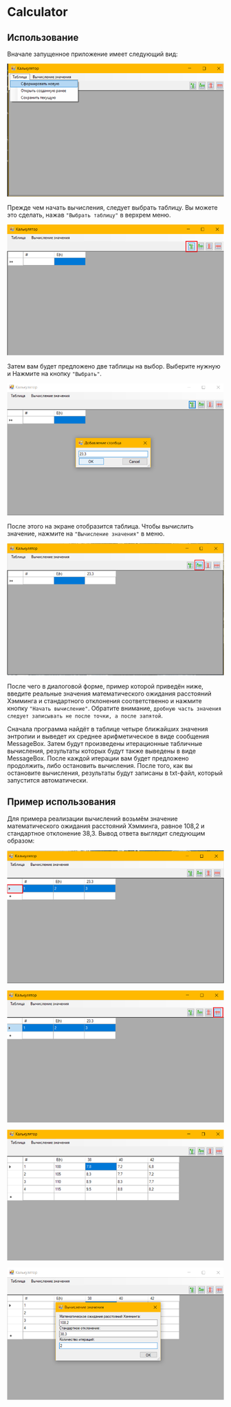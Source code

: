 # Calculator

## Использование
Вначале запущенное приложение имеет следующий вид:

![Скрин 1](images/screen1.png)

Прежде чем начать вычисления, следует выбрать таблицу. Вы можете это сделать, нажав ```"Выбрать таблицу"``` в верхрем меню.

![Скрин 2](images/screen2.png)

Затем вам будет предложено две таблицы на выбор. Выберите нужную и Нажмите на кнопку ```"Выбрать"```.

![Скрин 3](images/screen3.png)

После этого на экране отобразится таблица. Чтобы вычислить значение, нажмите на ```"Вычисление значения"``` в меню.

![Скрин 4](images/screen4.png)

После чего в диалоговой форме, пример которой приведён ниже, введите реальные значения математического ожидания расстояний Хэмминга и стандартного отклонения соответственно и нажмите кнопку ```"Начать вычисление"```. Обратите внимание, ```дробную часть значения следует записывать не после точки, а после запятой```.

Сначала программа найдёт в таблице четыре ближайших значения энтропии и выведет их среднее арифметическое в виде сообщения MessageBox. Затем будут произведены итерационные табличные вычисления, результаты которых будут также выведены в виде MessageBox. После каждой итерации вам будет предложено продолжить, либо остановить вычисления. После того, как вы остановите вычисления, результаты будут записаны в txt-файл, который запустится автоматически.

## Пример использования
Для примера реализации вычислений возьмём значение математического ожидания расстояний Хэмминга, равное 108,2 и стандартное отклонение 38,3. Вывод ответа выглядит следующим образом:

![Усреднение значений](images/screen5.png)

![Первая итерация](images/screen6.png)

![Вторая итерация](images/screen7.png)

![Ответ](images/screen8.png)

